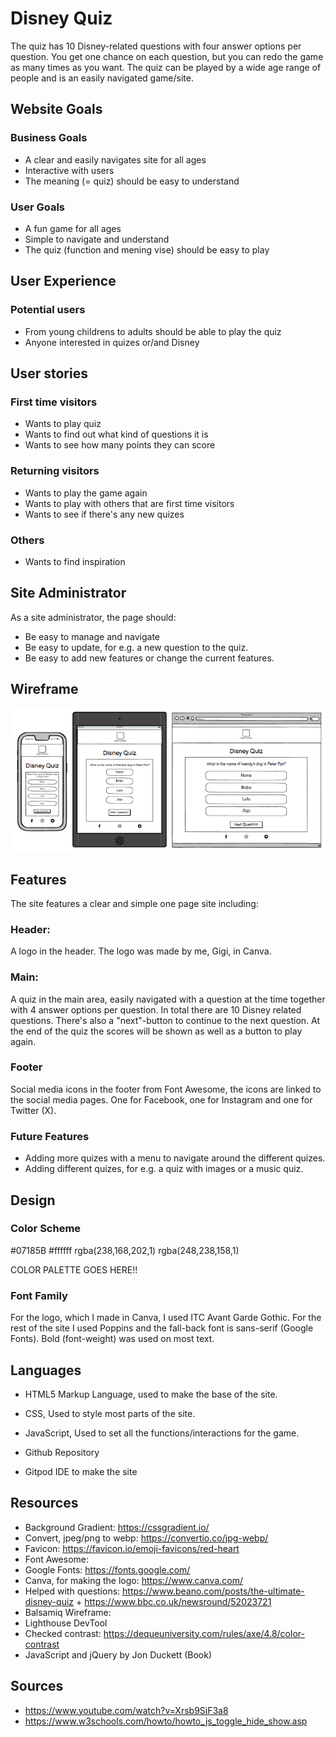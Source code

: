 # Disney Quiz

The quiz has 10 Disney-related questions with four answer options per question. You get one chance on each question, but you can redo the game as many times as you want. The quiz can be played by a wide age range of people and is an easily navigated game/site. 

## Website Goals
### Business Goals
- A clear and easily navigates site for all ages
- Interactive with users
- The meaning (= quiz) should be easy to understand

### User Goals
- A fun game for all ages
- Simple to navigate and understand
- The quiz (function and mening vise) should be easy to play

## User Experience
### Potential users
- From young childrens to adults should be able to play the quiz
- Anyone interested in quizes or/and Disney

## User stories
### First time visitors
- Wants to play quiz
- Wants to find out what kind of questions it is
- Wants to see how many points they can score

### Returning visitors
- Wants to play the game again
- Wants to play with others that are first time visitors
- Wants to see if there's any new quizes

### Others
- Wants to find inspiration

## Site Administrator
As a site administrator, the page should: 
- Be easy to manage and navigate
- Be easy to update, for e.g. a new question to the quiz.
- Be easy to add new features or change the current features.

## Wireframe
![Wireframes](assets/images_md/wireframe_disney.png)

## Features
The site features a clear and simple one page site including: 
### Header: 
A logo in the header. The logo was made by me, Gigi, in Canva. 
### Main:
A quiz in the main area, easily navigated with a question at the time together with 4 answer options per question. In total there are 10 Disney related questions. There's also a "next"-button to continue to the next question. At the end of the quiz the scores will be shown as well as a button to play again. 
### Footer
Social media icons in the footer from Font Awesome, the icons are linked to the social media pages. One for Facebook, one for Instagram and one for Twitter (X).

### Future Features
- Adding more quizes with a menu to navigate around the different quizes.
- Adding different quizes, for e.g. a quiz with images or a music quiz.

## Design
### Color Scheme
#07185B
#ffffff
rgba(238,168,202,1)
rgba(248,238,158,1)

COLOR PALETTE GOES HERE!!

### Font Family
For the logo, which I made in Canva, I used ITC Avant Garde Gothic.
For the rest of the site I used Poppins and the fall-back font is sans-serif (Google Fonts).
Bold (font-weight) was used on most text. 

## Languages
- HTML5 Markup Language, used to make the base of the site. 
- CSS, Used to style most parts of the site.
- JavaScript, Used to set all the functions/interactions for the game. 

- Github Repository
- Gitpod IDE to make the site


## Resources
- Background Gradient: https://cssgradient.io/
- Convert, jpeg/png to webp: https://convertio.co/jpg-webp/
- Favicon: https://favicon.io/emoji-favicons/red-heart
- Font Awesome: 
- Google Fonts: https://fonts.google.com/
- Canva, for making the logo: https://www.canva.com/
- Helped with questions: https://www.beano.com/posts/the-ultimate-disney-quiz + https://www.bbc.co.uk/newsround/52023721
- Balsamiq Wireframe: 
- Lighthouse DevTool
- Checked contrast: https://dequeuniversity.com/rules/axe/4.8/color-contrast
- JavaScript and jQuery by Jon Duckett (Book)


## Sources
- https://www.youtube.com/watch?v=Xrsb9SiF3a8
- https://www.w3schools.com/howto/howto_js_toggle_hide_show.asp